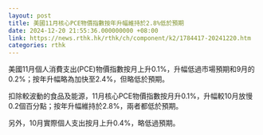 ```yaml
---
layout: post
title: 美國11月核心PCE物價指數按年升幅維持於2.8%低於預期
date: 2024-12-20 21:55:36.000000000 +08:00
link: https://news.rthk.hk/rthk/ch/component/k2/1784417-20241220.htm
categories: rthk
---
```


美國11月個人消費支出(PCE)物價指數按月上升0.1%，升幅低過市場預期和9月的0.2%；按年升幅略為加快至2.4%，但略低於預期。

扣除較波動的食品及能源，11月核心PCE物價指數按月升0.1%，升幅較10月放慢0.2個百分點；按年升幅維持於2.8%，兩者都低於預期。

另外，10月實際個人支出按月上升0.4%，略低過預期。
